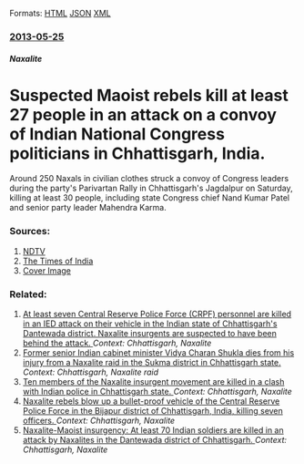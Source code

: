 
Formats: [HTML](/news/2013/05/25/suspected-maoist-rebels-kill-at-least-27-people-in-an-attack-on-a-convoy-of-indian-national-congress-politicians-in-chhattisgarh-india.html)  [JSON](/news/2013/05/25/suspected-maoist-rebels-kill-at-least-27-people-in-an-attack-on-a-convoy-of-indian-national-congress-politicians-in-chhattisgarh-india.json)  [XML](/news/2013/05/25/suspected-maoist-rebels-kill-at-least-27-people-in-an-attack-on-a-convoy-of-indian-national-congress-politicians-in-chhattisgarh-india.xml)  

### [2013-05-25](/news/2013/05/25/index.md)

##### Naxalite
# Suspected Maoist rebels kill at least 27 people in an attack on a convoy of Indian National Congress politicians in Chhattisgarh, India. 

Around 250 Naxals in civilian clothes struck a convoy of Congress leaders during the party&#039;s Parivartan Rally in Chhattisgarh&#039;s Jagdalpur on Saturday, killing at least 30 people, including state Congress chief Nand Kumar Patel and senior party leader Mahendra Karma.


### Sources:

1. [NDTV](http://www.ndtv.com/article/india/chhattisgarh-naxal-attack-top-state-congress-leaders-among-25-killed-371402)
2. [The Times of India](http://timesofindia.indiatimes.com/india/Salwa-Judum-architect-Mahendra-Karma-among-several-Cong-leaders-killed-in-Maoist-attack/articleshow/20267026.cms)
2. [Cover Image](http://i.ndtvimg.com/mt/2013-05/chhattisgarh-congress-leaders-naxal-attack-295.jpg)

### Related:

1. [At least seven Central Reserve Police Force (CRPF) personnel are killed in an IED attack on their vehicle in the Indian state of Chhattisgarh's Dantewada district. Naxalite insurgents are suspected to have been behind the attack. ](/news/2016/03/30/at-least-seven-central-reserve-police-force-crpf-personnel-are-killed-in-an-ied-attack-on-their-vehicle-in-the-indian-state-of-chhattisgar.md) _Context: Chhattisgarh, Naxalite_
2. [Former senior Indian cabinet minister Vidya Charan Shukla dies from his injury from a Naxalite raid in the Sukma district in Chhattisgarh state. ](/news/2013/06/11/former-senior-indian-cabinet-minister-vidya-charan-shukla-dies-from-his-injury-from-a-naxalite-raid-in-the-sukma-district-in-chhattisgarh-st.md) _Context: Chhattisgarh, Naxalite raid_
3. [Ten members of the Naxalite insurgent movement are killed in a clash with Indian police in Chhattisgarh state. ](/news/2013/04/16/ten-members-of-the-naxalite-insurgent-movement-are-killed-in-a-clash-with-indian-police-in-chhattisgarh-state.md) _Context: Chhattisgarh, Naxalite_
4. [Naxalite rebels blow up a bullet-proof vehicle of the Central Reserve Police Force in the Bijapur district of Chhattisgarh, India, killing seven officers. ](/news/2010/05/8/naxalite-rebels-blow-up-a-bullet-proof-vehicle-of-the-central-reserve-police-force-in-the-bijapur-district-of-chhattisgarh-india-killing-s.md) _Context: Chhattisgarh, Naxalite_
5. [Naxalite-Maoist insurgency: At least 70 Indian soldiers are killed in an attack by Naxalites in the Dantewada district of Chhattisgarh. ](/news/2010/04/6/naxaliteamaoist-insurgency-at-least-70-indian-soldiers-are-killed-in-an-attack-by-naxalites-in-the-dantewada-district-of-chhattisgarh.md) _Context: Chhattisgarh, Naxalite_
